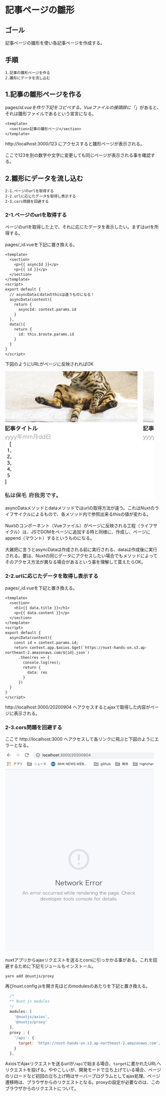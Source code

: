 # 記事ページの雛形

## ゴール

記事ページの雛形を使い各記事ページを作成する。

## 手順

```
1.記事の雛形ページを作る
2.雛形にデータを流し込む
```

## 1.記事の雛形ページを作る

pages/_id.vueを作り下記をコピペする。Vueファイルの接頭辞に「_」があると、それは雛形ファイルであるという宣言になる。

```vue
<template>
  <section>記事の雛形ページ</section>
</template>
```

http://localhost:3000/123
にアクセスすると雛形ページが表示される。<br>
<br>
ここで123を別の数字や文字に変更しても同じページが表示される事を確認する。

## 2.雛形にデータを流し込む

```
2-1.ページのurlを取得する
2-2.urlに応じたデータを取得し表示する
2-3.cors問題を回避する
```

### 2-1.ページのurlを取得する

ページのurlを取得した上で、それに応じたデータを表示したい。まずはurlを所得する。<br>
<br>
pages/_id.vueを下記に置き換える。

```vue
<template>
  <section>
    <p>{{ asyncId }}</p>
    <p>{{ id }}</p>
  </section>
</template>
<script>
export default {
  // asyncDataとdataのthisは違うものになる！
  asyncData(context){
    return {
      asyncId: context.params.id
    }
  },
  data(){
    return {
      id: this.$route.params.id
    }
  }
}
</script>
```

下図のようにURLがページに反映されればOK

<img src="./image/3-5-1.png" width="480">

asyncDataメソッドとdataメソッドではurlの取得方法が違う。これはNuxtのライフサイクルによるもので、各メソッド内で参照出来るthisの値が変わる。<br>
<br>
Nuxtのコンポーネント（Vueファイル）がページに反映される工程（ライフサイクル）は、JSでDOMをページに追加する時と同様に、作成し、ページにappend（マウント）するというものになる。<br>
<br>
大雑把に言うとasyncDataは作成される前に実行される、dataは作成後に実行される。要は、Nuxtの同じデータにアクセスしたい場合でもメソッドによってそのアクセス方法が異なる場合があるという事を理解して貰えたらOK。

### 2-2.urlに応じたデータを取得し表示する

pages/_id.vueを下記と置き換える。

```vue
<template>
  <section>
    <h1>{{ data.title }}</h1>
    <p>{{ data.content }}</p>
  </section>
</template>
<script>
export default {
  asyncData(context){
    const id = context.params.id;
    return context.app.$axios.$get(`https://nuxt-hands-on.s3.ap-northeast-2.amazonaws.com/${id}.json`)
      .then(res => {
        console.log(res);
        return {
          data: res
        }
      })
  }
}
</script>
```

http://localhost:3000/20200904
へアクセスするとajaxで取得した内容がページに表示される。

### 2-3.cors問題を回避する

ここで
http://localhost:3000
へアクセスして各リンクに飛ぶと下図のようにエラーとなる。

<img src="./image/5-2-3.png" width="480">

nuxtアプリからajaxリクエストを送るとcorsに引っかかる事がある。これを回避するために下記モジュールもインストール。

```
yarn add @nuxtjs/proxy
```

再びnuxt.config.jsを開き先ほどのmodulesのあたりを下記と置き換える。

```js
  /*
  ** Nuxt.js modules
  */
  modules: [
    '@nuxtjs/axios',
    '@nuxtjs/proxy'
  ],
  proxy : {
    '/api': {
      target: 'https://nuxt-hands-on.s3.ap-northeast-2.amazonaws.com',
    }
  },
```

AxiosでAjaxリクエストを送るurlが`/api`で始まる場合、`target`に書かれたURLへリクエストを投げる。ややこしいが、開発モードで立ち上げている場合、ページのリロードなど初回の立ち上げ時はサーバープログラムとしてajax処理、ページ遷移時は、ブラウザからのリクエストとなる。proxyの設定が必要なのは、このブラウザからのリクエストについて。